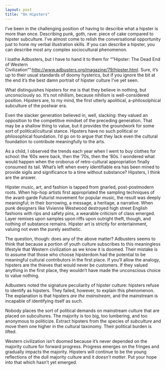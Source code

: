 ```yaml
---
layout: post
title: "On Hipsters"
---
```





I’ve been in the challenging position of having to describe what a hipster is more than once. Describing punk, goth, rave: piece of cake compared to hipster subculture. I’ve almost come to relish the conversational opportunity just to hone my verbal illustration skills. If you can describe a hipster, you can describe most any complex sociocultural phenomenon.

I loathe Adbusters, but I have to hand it to them for “”Hipster: The Dead End of Western Civilization“”:http://www.adbusters.org/magazine/79/hipster.html. Sure, it’s up to their usual standards of doomy hysterics, but if you ignore the bit at the end it’s the best damn portrait of hipster culture I’ve yet seen.

What distinguishes hipsters for me is that they believe in nothing, but unconsciously so. It’s not nihilism, because nihilism is well-considered position. Hipsters are, to my mind, the first utterly apolitical, a-philosolphical subculture of the postwar era.

Even the slacker generation believed in, well, slacking: they valued an opposition to the competitive mindset of the preceding generation. That may be a shallow thing to value, but it provides the groundwork for some sort of political/cultural stance. Hipsters have no such political or philosophical foundation. I’d go on to argue that they lack even the cultural foundation to contribute meaningfully to the arts.

As a child, I observed the trends each year when I went to buy clothes for school: the ’60s were back, then the ’70s, then the ’80s. I wondered what would happen when the oroborus of retro-cultural appropriation finally consumed its tail. What’s left when every identifiable era has been mined to provide sigils and significance to a time without substance? Hipsters, I think are the answer.

Hipster music, art, and fashion is tapped from gnarled, post-postmodern roots. When hip-hop artists first appropriated the sampling techniques of the avant-garde Futurist movement for popular music, the result was deeply meaningful; in their borrowing, a message, a heritage, a narrative. When punk designers like Vivienne Westwood destroyed high street English fashions with rips and safety pins, a wearable criticism of class emerged. Layer remixes upon samples upon riffs upon outright theft, though, and nothing of substance remains. Hipster art is strictly for entertainment, valuing not even the purely aesthetic.

The question, though: does any of the above matter? Adbusters seems to think that because a portion of youth culture subscribes to this meaningless lifestyle that Western civilization as we know it is doomed. Their mistake is to assume that those who choose hipsterdom had the potential to be meaningful cultural contributors in the first place. If you’ll allow the analogy, hipsters are the thieves that would never be customers. If they valued anything in the first place, they wouldn’t have made the unconscious choice to value nothing.

Adbusters noted the signature peculiarity of hipster culture: hipsters refuse to identify as hipsters. They failed, however, to explain this phenomenon. The explanation is that hipsters *are the mainstream*, and the mainstream is incapable of identifying itself as such.

Nobody places the sort of political demands on mainstream culture that are placed on subcultures. The majority is too big, too lumbering, and too anonymous to politicize. Extract hipsters from the species of *subculture* and move them one higher in the cultural taxonomy. Their political burden is lifted.

Western civilization isn’t doomed because it’s never depended on the majority culture for forward progress. Progress emerges on the fringes and gradually impacts the majority. Hipsters will continue to be the young reflections of the dull majority culture and it *doesn’t matter*. Put your hope into that which hasn’t yet emerged.
